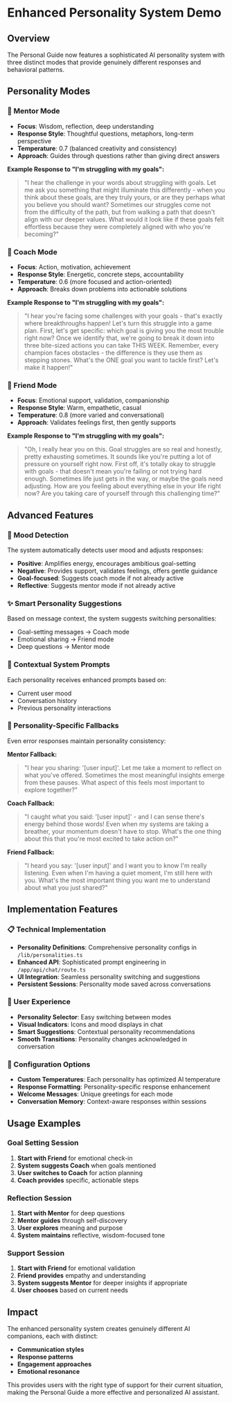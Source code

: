 # Enhanced Personality System Demo

## Overview
The Personal Guide now features a sophisticated AI personality system with three distinct modes that provide genuinely different responses and behavioral patterns.

## Personality Modes

### 🧙 Mentor Mode
- **Focus**: Wisdom, reflection, deep understanding
- **Response Style**: Thoughtful questions, metaphors, long-term perspective
- **Temperature**: 0.7 (balanced creativity and consistency)
- **Approach**: Guides through questions rather than giving direct answers

**Example Response to "I'm struggling with my goals":**
> "I hear the challenge in your words about struggling with goals. Let me ask you something that might illuminate this differently - when you think about these goals, are they truly yours, or are they perhaps what you believe you should want? Sometimes our struggles come not from the difficulty of the path, but from walking a path that doesn't align with our deeper values. What would it look like if these goals felt effortless because they were completely aligned with who you're becoming?"

### 💪 Coach Mode
- **Focus**: Action, motivation, achievement
- **Response Style**: Energetic, concrete steps, accountability
- **Temperature**: 0.6 (more focused and action-oriented)
- **Approach**: Breaks down problems into actionable solutions

**Example Response to "I'm struggling with my goals":**
> "I hear you're facing some challenges with your goals - that's exactly where breakthroughs happen! Let's turn this struggle into a game plan. First, let's get specific: which goal is giving you the most trouble right now? Once we identify that, we're going to break it down into three bite-sized actions you can take THIS WEEK. Remember, every champion faces obstacles - the difference is they use them as stepping stones. What's the ONE goal you want to tackle first? Let's make it happen!"

### 🤝 Friend Mode
- **Focus**: Emotional support, validation, companionship
- **Response Style**: Warm, empathetic, casual
- **Temperature**: 0.8 (more varied and conversational)
- **Approach**: Validates feelings first, then gently supports

**Example Response to "I'm struggling with my goals":**
> "Oh, I really hear you on this. Goal struggles are so real and honestly, pretty exhausting sometimes. It sounds like you're putting a lot of pressure on yourself right now. First off, it's totally okay to struggle with goals - that doesn't mean you're failing or not trying hard enough. Sometimes life just gets in the way, or maybe the goals need adjusting. How are you feeling about everything else in your life right now? Are you taking care of yourself through this challenging time?"

## Advanced Features

### 🎯 Mood Detection
The system automatically detects user mood and adjusts responses:
- **Positive**: Amplifies energy, encourages ambitious goal-setting
- **Negative**: Provides support, validates feelings, offers gentle guidance
- **Goal-focused**: Suggests coach mode if not already active
- **Reflective**: Suggests mentor mode if not already active

### ✨ Smart Personality Suggestions
Based on message context, the system suggests switching personalities:
- Goal-setting messages → Coach mode
- Emotional sharing → Friend mode
- Deep questions → Mentor mode

### 🔄 Contextual System Prompts
Each personality receives enhanced prompts based on:
- Current user mood
- Conversation history
- Previous personality interactions

### 💬 Personality-Specific Fallbacks
Even error responses maintain personality consistency:

**Mentor Fallback:**
> "I hear you sharing: '[user input]'. Let me take a moment to reflect on what you've offered. Sometimes the most meaningful insights emerge from these pauses. What aspect of this feels most important to explore together?"

**Coach Fallback:**
> "I caught what you said: '[user input]' - and I can sense there's energy behind those words! Even when my systems are taking a breather, your momentum doesn't have to stop. What's the one thing about this that you're most excited to take action on?"

**Friend Fallback:**
> "I heard you say: '[user input]' and I want you to know I'm really listening. Even when I'm having a quiet moment, I'm still here with you. What's the most important thing you want me to understand about what you just shared?"

## Implementation Features

### 📋 Technical Implementation
- **Personality Definitions**: Comprehensive personality configs in `/lib/personalities.ts`
- **Enhanced API**: Sophisticated prompt engineering in `/app/api/chat/route.ts`
- **UI Integration**: Seamless personality switching and suggestions
- **Persistent Sessions**: Personality mode saved across conversations

### 🎨 User Experience
- **Personality Selector**: Easy switching between modes
- **Visual Indicators**: Icons and mood displays in chat
- **Smart Suggestions**: Contextual personality recommendations
- **Smooth Transitions**: Personality changes acknowledged in conversation

### 🔧 Configuration Options
- **Custom Temperatures**: Each personality has optimized AI temperature
- **Response Formatting**: Personality-specific response enhancement
- **Welcome Messages**: Unique greetings for each mode
- **Conversation Memory**: Context-aware responses within sessions

## Usage Examples

### Goal Setting Session
1. **Start with Friend** for emotional check-in
2. **System suggests Coach** when goals mentioned
3. **User switches to Coach** for action planning
4. **Coach provides** specific, actionable steps

### Reflection Session
1. **Start with Mentor** for deep questions
2. **Mentor guides** through self-discovery
3. **User explores** meaning and purpose
4. **System maintains** reflective, wisdom-focused tone

### Support Session
1. **Start with Friend** for emotional validation
2. **Friend provides** empathy and understanding
3. **System suggests Mentor** for deeper insights if appropriate
4. **User chooses** based on current needs

## Impact

The enhanced personality system creates genuinely different AI companions, each with distinct:
- **Communication styles**
- **Response patterns**
- **Engagement approaches**
- **Emotional resonance**

This provides users with the right type of support for their current situation, making the Personal Guide a more effective and personalized AI assistant.